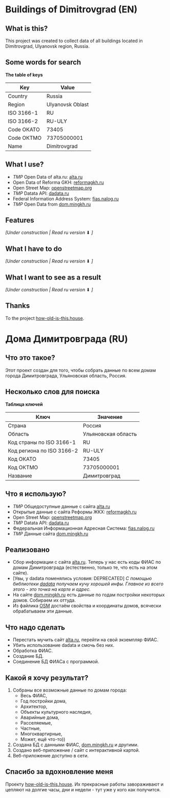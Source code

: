 # Buildings of Dimitrovgrad (EN)

## What is this?

This project was created to collect data of all buildings located in Dimitrovgrad, Ulyanovsk region, Russia.

## Some words for search

**The table of keys**

|Key|Value|
|---|---|
|Country|Russia|
|Region|Ulyanovsk Oblast|
|ISO 3166-1|RU|
|ISO 3166-2|RU-ULY|
|Code ОКАТО|73405|
|Code ОКТМО|73705000001|
|Name|Dimitrovgrad|

## What I use?

* *TMP* Open Data of alta.ru: [alta.ru](https://www.alta.ru)
* Open Data of Reforma GKH: [reformagkh.ru](https://www.reformagkh.ru/opendata)
* Open Street Map: [openstreetmap.org](https://www.openstreetmap.org)
* *TMP* Datata API: [dadata.ru](https://dadata.ru)
* Federal Information Address System: [fias.nalog.ru](https://fias.nalog.ru)
* *TMP* Open Data from [dom.mingkh.ru](https://dom.mingkh.ru)

## Features
*[Under construction | Read ru version* ⬇ *]*

## What I have to do
*[Under construction | Read ru version* ⬇ *]*

## What I want to see as a result
*[Under construction | Read ru version* ⬇ *]*

## Thanks
To the project [how-old-is-this.house](how-old-is-this.house).
# Дома Димитровграда (RU)

## Что это такое?

Этот проект создан для того, чтобы собрать данные по всем домам города Димитровграда, Ульяновская область, Россия.

## Несколько слов для поиска

**Таблица ключей**

|Ключ|Значение|
|---|---|
|Страна|Россия|
|Область|Ульяновская область|
|Код страны по ISO 3166-1|RU|
|Код региона по ISO 3166-2|RU-ULY|
|Код ОКАТО|73405|
|Код ОКТМО|73705000001|
|Название|Димитровград|

## Что я использую?

* *TMP* Общедоступные данные с сайта [alta.ru](https://www.alta.ru)
* Открытые данные с сайта Реформы ЖКХ: [reformagkh.ru](https://www.reformagkh.ru/opendata)
* Open Street Map: [openstreetmap.org](https://www.openstreetmap.org)
* *TMP* Datata API: [dadata.ru](https://dadata.ru)
* Федеральная Информационная Адресная Система: [fias.nalog.ru](https://fias.nalog.ru)
* *TMP* Данные сайта [dom.mingkh.ru](https://dom.mingkh.ru)

## Реализовано

* Сбор информации с сайта [alta.ru](https://www.alta.ru). Теперь у нас есть коды ФИАС по домам Димитровграда (естественно, только те, что есть на этом сайте).
* [Увы, у dadata поменялись условия: DEPRECATED] *С помощью библиотеки [dadata](https://dadata.ru) получаем кучу хорошей инфы. Главное из всего этого - это точка на карте и адрес.*
* На сайте [dom.mingkh.ru](https://dom.mingkh.ru) есть данные по годам постройки некоторых домов. Собираем их оттуда.
* Из файлика [OSM](https://www.openstreetmap.org) достаём свойства и координаты домов, всячески обрабатываем эти данные.

## Что надо сделать

* Перестать мучить сайт [alta.ru](https://www.alta.ru), перейти на свой экземпляр ФИАС.
* Убить использование dadata и смочь без них.
* Обработка ФИАС.
* Создание БД.
* Соединение БД ФИАСа с программой.

## Какой я хочу результат?

1. Собраны все возможные данные по домам города:
   * Весь ФИАС,
   * Год постройки дома,
   * Архитектор,
   * Объекты культурного наследия,
   * Аварийные дома,
   * Расселяемые,
   * Частные,
   * Многоквартирные,
   * Может, ещё что-то))
2. Создана БД с данными ФИАС, [dom.mingkh.ru](https://dom.mingkh.ru) и другими.
3. Создано веб-приложение / сайт с интерактивной картой.
4. Веб-приложение доступно в сети.

## Спасибо за вдохновление меня

Проекту [how-old-is-this.house](how-old-is-this.house). Их прекрасные работы завораживают и цепляют на долгие часы, дни и недели - тут уже у кого как получится.